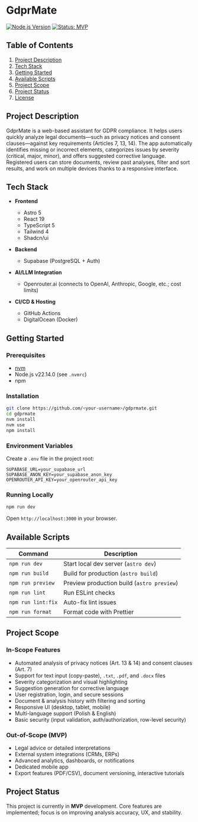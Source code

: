 # GdprMate

[![Node.js Version](https://img.shields.io/badge/node-22.14.0-brightgreen)]()
[![Status: MVP](https://img.shields.io/badge/status-MVP-yellow)]()

## Table of Contents

1. [Project Description](#project-description)
2. [Tech Stack](#tech-stack)
3. [Getting Started](#getting-started)
4. [Available Scripts](#available-scripts)
5. [Project Scope](#project-scope)
6. [Project Status](#project-status)
7. [License](#license)

## Project Description

GdprMate is a web-based assistant for GDPR compliance. It helps users quickly analyze legal documents—such as privacy notices and consent clauses—against key requirements (Articles 7, 13, 14). The app automatically identifies missing or incorrect elements, categorizes issues by severity (critical, major, minor), and offers suggested corrective language. Registered users can store documents, review past analyses, filter and sort results, and work on multiple devices thanks to a responsive interface.

## Tech Stack

- **Frontend**
  - Astro 5  
  - React 19  
  - TypeScript 5  
  - Tailwind 4  
  - Shadcn/ui  

- **Backend**
  - Supabase (PostgreSQL + Auth)  

- **AI/LLM Integration**
  - Openrouter.ai (connects to OpenAI, Anthropic, Google, etc.; cost limits)

- **CI/CD & Hosting**
  - GitHub Actions  
  - DigitalOcean (Docker)

## Getting Started

### Prerequisites

- [nvm](https://github.com/nvm-sh/nvm)  
- Node.js v22.14.0 (see `.nvmrc`)  
- npm

### Installation

```bash
git clone https://github.com/<your-username>/gdprmate.git
cd gdprmate
nvm install
nvm use
npm install
```

### Environment Variables

Create a `.env` file in the project root:

```env
SUPABASE_URL=your_supabase_url
SUPABASE_ANON_KEY=your_supabase_anon_key
OPENROUTER_API_KEY=your_openrouter_api_key
```

### Running Locally

```bash
npm run dev
```

Open `http://localhost:3000` in your browser.

## Available Scripts

| Command            | Description                              |
| ------------------ | ---------------------------------------- |
| `npm run dev`      | Start local dev server (`astro dev`)     |
| `npm run build`    | Build for production (`astro build`)     |
| `npm run preview`  | Preview production build (`astro preview`)|
| `npm run lint`     | Run ESLint checks                        |
| `npm run lint:fix` | Auto-fix lint issues                     |
| `npm run format`   | Format code with Prettier                |

## Project Scope

### In-Scope Features

- Automated analysis of privacy notices (Art. 13 & 14) and consent clauses (Art. 7)  
- Support for text input (copy-paste), `.txt`, `.pdf`, and `.docx` files  
- Severity categorization and visual highlighting  
- Suggestion generation for corrective language  
- User registration, login, and secure sessions  
- Document & analysis history with filtering and sorting  
- Responsive UI (desktop, tablet, mobile)  
- Multi-language support (Polish & English)  
- Basic security (input validation, auth/authorization, row-level security)

### Out-of-Scope (MVP)

- Legal advice or detailed interpretations  
- External system integrations (CRMs, ERPs)  
- Advanced analytics, dashboards, or notifications  
- Dedicated mobile app  
- Export features (PDF/CSV), document versioning, interactive tutorials

## Project Status

This project is currently in **MVP** development. Core features are implemented; focus is on improving analysis accuracy, UX, and stability.

